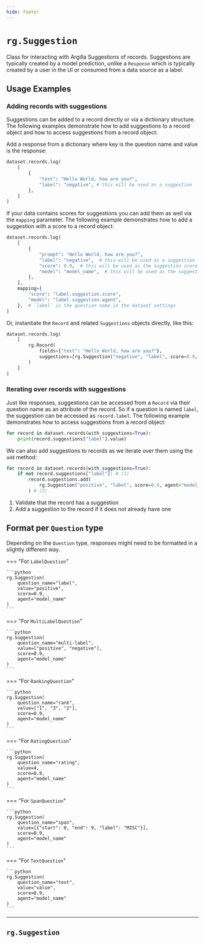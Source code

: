 ```yaml
---
hide: footer
---
```

# `rg.Suggestion`

Class for interacting with Argilla Suggestions of records. Suggestions are typically created by a model prediction, unlike a `Response` which is typically created by a user in the UI or consumed from a data source as a label.

## Usage Examples

### Adding records with suggestions

Suggestions can be added to a record directly or via a dictionary structure. The following examples demonstrate how to add suggestions to a record object and how to access suggestions from a record object:

Add a response from a dictionary where key is the question name and value is the response:

```python
dataset.records.log(
    [
        {
            "text": "Hello World, how are you?",
            "label": "negative", # this will be used as a suggestion
        },
    ]
)
```

If your data contains scores for suggestions you can add them as well via the `mapping` parameter. The following example demonstrates how to add a suggestion with a score to a record object:

```python
dataset.records.log(
    [
        {
            "prompt": "Hello World, how are you?",
            "label": "negative",  # this will be used as a suggestion
            "score": 0.9,  # this will be used as the suggestion score
            "model": "model_name",  # this will be used as the suggestion agent
        },
    ],
    mapping={
        "score": "label.suggestion.score",
        "model": "label.suggestion.agent",
    },  # `label` is the question name in the dataset settings
)
```



Or, instantiate the `Record` and related `Suggestions` objects directly, like this:

```python
dataset.records.log(
    [
        rg.Record(
            fields={"text": "Hello World, how are you?"},
            suggestions=[rg.Suggestion("negative", "label", score=0.9, agent="model_name")],
        )
    ]
)
```

### Iterating over records with suggestions

Just like responses, suggestions can be accessed from a `Record` via their question name as an attribute of the record. So if a question is named `label`, the suggestion can be accessed as `record.label`. The following example demonstrates how to access suggestions from a record object:

```python
for record in dataset.records(with_suggestions=True):
    print(record.suggestions["label"].value)
```

We can also add suggestions to records as we iterate over them using the `add` method:

```python
for record in dataset.records(with_suggestions=True):
    if not record.suggestions["label"]: # (1)
        record.suggestions.add(
            rg.Suggestion("positive", "label", score=0.9, agent="model_name")
        ) # (2)
```

1. Validate that the record has a suggestion
2. Add a suggestion to the record if it does not already have one

## Format per `Question` type

Depending on the `Question` type, responses might need to be formatted in a slightly different way.

=== "For `LabelQuestion`"

    ```python
    rg.Suggestion(
        question_name="label",
        value="positive",
        score=0.9,
        agent="model_name"
    )
    ```

=== "For `MultiLabelQuestion`"

    ```python
    rg.Suggestion(
        question_name="multi-label",
        value=["positive", "negative"],
        score=0.9,
        agent="model_name"
    )
    ```

=== "For `RankingQuestion`"

    ```python
    rg.Suggestion(
        question_name="rank",
        value=["1", "3", "2"],
        score=0.9,
        agent="model_name"
    )
    ```

=== "For `RatingQuestion`"

    ```python
    rg.Suggestion(
        question_name="rating",
        value=4,
        score=0.9,
        agent="model_name"
    )
    ```

=== "For `SpanQuestion`"

    ```python
    rg.Suggestion(
        question_name="span",
        value=[{"start": 0, "end": 9, "label": "MISC"}],
        score=0.9,
        agent="model_name"
    )
    ```

=== "For `TextQuestion`"

    ```python
    rg.Suggestion(
        question_name="text",
        value="value",
        score=0.9,
        agent="model_name"
    )
    ```

---

## `rg.Suggestion`

